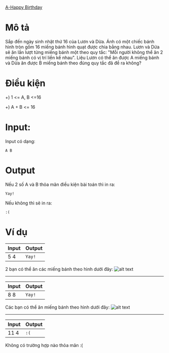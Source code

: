 [A-Happy Birthday](https://atcoder.jp/contests/ABC100/tasks/abc100_a)

# Mô tả
Sắp đến ngày sinh nhật thứ 16 của Lươn và Dừa. 
Ánh có một chiếc bánh hình tròn gồm 16 miếng bánh hình quạt được chia bằng nhau. 
Lươn và Dừa sẽ ăn lần lượt từng miếng bánh một theo quy tắc: "Mỗi người không thể ăn 2 miếng bánh có vị trí liền kề nhau". 
Liệu Lươn có thể ăn được A miếng bánh và Dừa ăn được B miếng bánh theo đúng quy tắc đã đề ra không?

# Điều kiện 
+) 1 <= A, B <=16

+) A + B <= 16

# Input:
Input có dạng:
```
A B
```

# Output
Nếu 2 số A và B thỏa mãn điều kiện bài toán thì in ra:

`Yay!`

Nếu không thì sẽ in ra:

`:(`

# Ví dụ
| Input | Output |
| ----- | ----- |
| 5 4 | `Yay!` |

2 bạn có thể ăn các miếng bánh theo hình dưới đây:
![alt text](https://img.atcoder.jp/abc100/e87fa456a900ac9ae36671ae8bd5eeea.png)

------------------
| Input | Output |
| ----- | ----- |
| 8 8 | `Yay!` |

Các bạn có thể ăn miếng bánh theo hình dưới đây:
![alt text](https://img.atcoder.jp/abc100/a7989ac033e6ba86e14078864c20d9c5.png)

-----------------
| Input | Output |
| ----- | ----- |
| 11 4 | `:(` |

Không có trường hợp nào thỏa mãn :(

